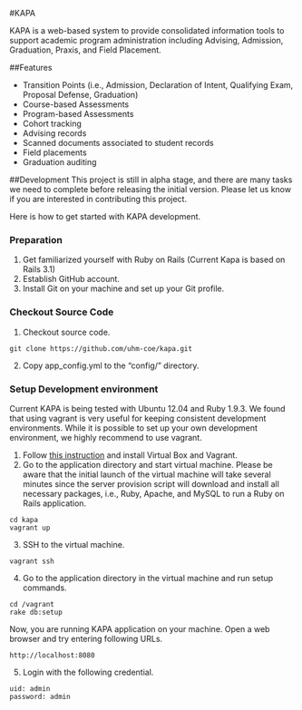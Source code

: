 #KAPA

KAPA is a web-based system to provide consolidated information tools to support academic program administration including Advising, Admission, Graduation, Praxis, and Field Placement.

##Features
- Transition Points (i.e., Admission, Declaration of Intent, Qualifying Exam, Proposal Defense, Graduation)
- Course-based Assessments
- Program-based Assessments
- Cohort tracking
- Advising records
- Scanned documents associated to student records
- Field placements
- Graduation auditing

##Development
This project is still in alpha stage, and there are many tasks we need to complete before releasing the initial version. Please let us know if you are interested in contributing this project.

Here is how to get started with KAPA development.

  ### Preparation
  1. Get familiarized yourself with Ruby on Rails (Current Kapa is based on Rails 3.1)
  2. Establish GitHub account.
  3. Install Git on your machine and set up your Git profile.
  
  ### Checkout Source Code
  1. Checkout source code.
  ```
  git clone https://github.com/uhm-coe/kapa.git
  ```
  2. Copy app_config.yml to the “config/” directory.
  
  ### Setup Development environment
  Current KAPA is being tested with Ubuntu 12.04 and Ruby 1.9.3.  We found that using vagrant is very useful for keeping consistent development environments.  While it is possible to set up your own development environment, we highly recommend to use vagrant.
 
  1. Follow [this instruction](http://docs.vagrantup.com/v2/installation/index.html) and install Virtual Box and Vagrant.
  2. Go to the application directory and start virtual machine. Please be aware that the initial launch of the virtual machine will take several minutes since the server provision script will download and install all necessary packages, i.e., Ruby, Apache, and MySQL to run a Ruby on Rails application.
  ```
  cd kapa
  vagrant up
  ```
  3. SSH to the virtual machine.
  ```
  vagrant ssh
  ```
  4. Go to the application directory in the virtual machine and run setup commands.
  ```
  cd /vagrant
  rake db:setup
  ```
  Now, you are running KAPA application on your machine.  Open a web browser and try entering following URLs.
  ```
  http://localhost:8080
  ```
  
  5. Login with the following credential.
  ```
  uid: admin
  password: admin
  ```
